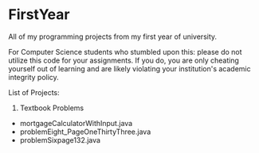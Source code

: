 # FirstYear

All of my programming projects from my first year of university. 

For Computer Science students who stumbled upon this: please do not utilize this code for your assignments. If you do, you are only cheating yourself out of learning and are likely violating your institution's academic integrity policy. 

List of Projects:
1. Textbook Problems
- mortgageCalculatorWithInput.java
- problemEight_PageOneThirtyThree.java
- problemSixpage132.java
